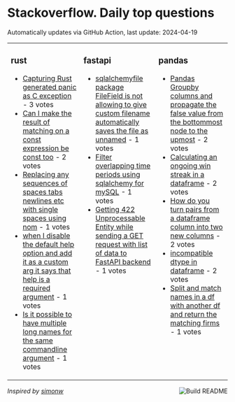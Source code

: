 # Stackoverflow. Daily top questions 

Automatically updates via GitHub Action, last update: <!-- date starts -->2024-04-19<!-- date ends -->


<table><tr><td valign="top" width="33%">

### rust
<!-- rust starts -->
* [Capturing Rust generated panic as C exception](https://stackoverflow.com/questions/78346412/capturing-rust-generated-panic-as-c-exception) - 3 votes
* [Can I make the result of matching on a const expression be const too](https://stackoverflow.com/questions/78350715/can-i-make-the-result-of-matching-on-a-const-expression-be-const-too) - 2 votes
* [Replacing any sequences of spaces tabs newlines etc with single spaces using nom](https://stackoverflow.com/questions/78346974/replacing-any-sequences-of-spaces-tabs-newlines-etc-with-single-spaces-using-n) - 1 votes
* [when I disable the default help option and add it as a custom arg it says that help is a required argument](https://stackoverflow.com/questions/78354022/when-i-disable-the-default-help-option-and-add-it-as-a-custom-arg-it-says-that) - 1 votes
* [Is it possible to have multiple long names for the same commandline argument](https://stackoverflow.com/questions/78349797/is-it-possible-to-have-multiple-long-names-for-the-same-command-line-argument) - 1 votes
<!-- rust ends -->
</td><td valign="top" width="34%">


### fastapi
<!-- fastapi starts -->
* [sqlalchemyfile package FileField is not allowing to give custom filename automatically saves the file as unnamed](https://stackoverflow.com/questions/78351590/sqlalchemy-file-package-filefield-is-not-allowing-to-give-custom-filename-autom) - 1 votes
* [Filter overlapping time periods using sqlalchemy for mySQL](https://stackoverflow.com/questions/78349890/filter-overlapping-time-periods-using-sqlalchemy-for-mysql) - 1 votes
* [Getting 422 Unprocessable Entity while sending a GET request with list of data to FastAPI backend](https://stackoverflow.com/questions/78345833/getting-422-unprocessable-entity-while-sending-a-get-request-with-list-of-data-t) - 1 votes
<!-- fastapi ends -->
</td><td valign="top" width="34%">


### pandas
<!-- pandas starts -->
* [Pandas Groupby columns and propagate the false value from the bottommost node to the upmost](https://stackoverflow.com/questions/78347667/pandas-groupby-columns-and-propagate-the-false-value-from-the-bottommost-node-t) - 2 votes
* [Calculating an ongoing win streak in a dataframe](https://stackoverflow.com/questions/78351676/calculating-an-ongoing-win-streak-in-a-dataframe) - 2 votes
* [How do you turn pairs from a dataframe column into two new columns](https://stackoverflow.com/questions/78349687/how-do-you-turn-pairs-from-a-dataframe-column-into-two-new-columns) - 2 votes
* [incompatible dtype in dataframe](https://stackoverflow.com/questions/78351871/incompatible-dtype-in-dataframe) - 2 votes
* [Split and match names in a df with another df and return the matching firms](https://stackoverflow.com/questions/78346026/split-and-match-names-in-a-df-with-another-df-and-return-the-matching-firms) - 1 votes
<!-- pandas ends -->
</td></tr></table>

<a href="https://github.com/hp0404/hp0404/actions"><img src="https://github.com/hp0404/hp0404/workflows/Build%20README/badge.svg" align="right" alt="Build README"></a> <p>*Inspired by  [simonw](https://github.com/simonw/simonw)*</p>
